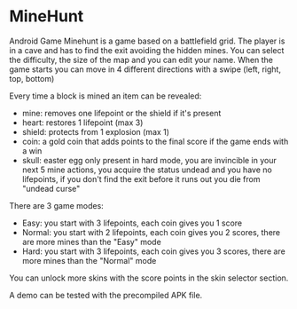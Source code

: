 # MineHunt
Android Game
Minehunt is a game based on a battlefield grid.
The player is in a cave and has to find the exit avoiding the hidden mines.
You can select the difficulty, the size of the map and you can edit your name.
When the game starts you can move in 4 different directions with a swipe (left, right, top, bottom) 

Every time a block is mined an item can be revealed:
- mine: removes one lifepoint or the shield if it's present
- heart: restores 1 lifepoint (max 3)
- shield: protects from 1 explosion (max 1)
- coin: a gold coin that adds points to the final score if the game ends with a win
- skull: easter egg only present in hard mode, you are invincible in your next 5 mine actions, you acquire the status undead and you have no lifepoints, if you don't find the exit before it runs out you die from "undead curse"

There are 3 game modes:
- Easy: you start with 3 lifepoints, each coin gives you 1 score
- Normal: you start with 2 lifepoints, each coin gives you 2 scores, there are more mines than the "Easy" mode
- Hard: you start with 3 lifepoints, each coin gives you 3 scores, there are more mines than the "Normal" mode

You can unlock more skins with the score points in the skin selector section.

A demo can be tested with the precompiled APK file.
